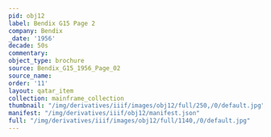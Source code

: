 ```yaml
---
pid: obj12
label: Bendix G15 Page 2
company: Bendix
_date: '1956'
decade: 50s
commentary:
object_type: brochure
source: Bendix_G15_1956_Page_02
source_name:
order: '11'
layout: qatar_item
collection: mainframe_collection
thumbnail: "/img/derivatives/iiif/images/obj12/full/250,/0/default.jpg"
manifest: "/img/derivatives/iiif/obj12/manifest.json"
full: "/img/derivatives/iiif/images/obj12/full/1140,/0/default.jpg"
---
```

